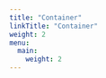 ```yaml
---
title: "Container"
linkTitle: "Container"
weight: 2
menu:
  main:
    weight: 2
---
```


<!--add blocks of content here to add more sections to the community page -->
